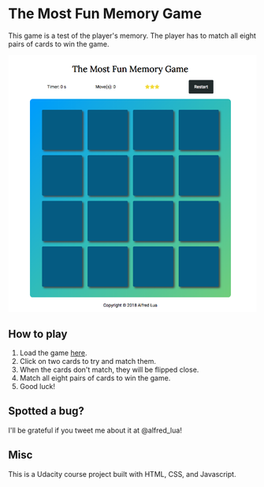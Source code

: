 # The Most Fun Memory Game

This game is a test of the player's memory. The player has to match all eight pairs of cards to win the game.

![screenshot](img/the-most-fun-memory-game.png)

## How to play

1. Load the game [here](https://htmlpreview.github.io/?https://github.com/alfredlua/memory-game/blob/initial-commit/index.html).
2. Click on two cards to try and match them.
3. When the cards don't match, they will be flipped close.
4. Match all eight pairs of cards to win the game.
5. Good luck!

## Spotted a bug?

I'll be grateful if you tweet me about it at @alfred_lua!

## Misc

This is a Udacity course project built with HTML, CSS, and Javascript.